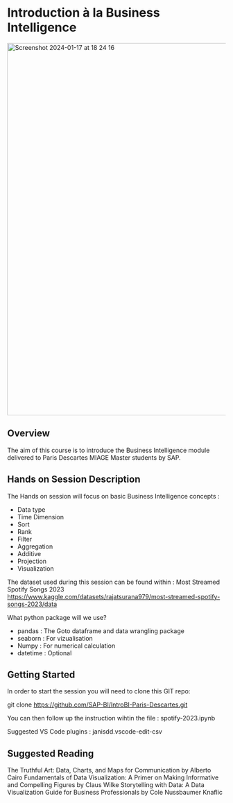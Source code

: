 # Introduction à la Business Intelligence 

<img width="859" alt="Screenshot 2024-01-17 at 18 24 16" src="https://github.com/SAP-BI/IntroBI-Paris-Descartes/assets/151649427/a4da8f34-e999-49cc-a25d-26075a8c753a">

## Overview
The aim of this course is to introduce the Business Intelligence module delivered to Paris Descartes MIAGE Master students by SAP. 

## Hands on Session Description
The Hands on session will focus on basic Business Intelligence concepts :
- Data type  
- Time Dimension  
- Sort  
- Rank  
- Filter 
- Aggregation  
- Additive   
- Projection 
- Visualization

The dataset used during this session can be found within : 
Most Streamed Spotify Songs 2023 
https://www.kaggle.com/datasets/rajatsurana979/most-streamed-spotify-songs-2023/data  

What python package will we use?

- pandas	: The Goto dataframe and data wrangling package
- seaborn : For vizualisation
- Numpy 	: For numerical calculation
- datetime	: Optional

## Getting Started

In order to start the session you will need to clone this GIT repo:

git clone https://github.com/SAP-BI/IntroBI-Paris-Descartes.git

You can then follow up the instruction wihtin the file : spotify-2023.ipynb

Suggested VS Code plugins :
janisdd.vscode-edit-csv

## Suggested Reading

The Truthful Art: Data, Charts, and Maps for Communication by Alberto Cairo
Fundamentals of Data Visualization: A Primer on Making Informative and Compelling Figures by Claus Wilke
Storytelling with Data: A Data Visualization Guide for Business Professionals by Cole Nussbaumer Knaflic 
